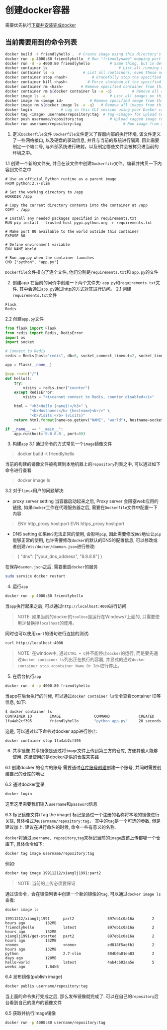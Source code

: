 # 创建docker容器
需要优先执行[下载并安装完成docker](docker安装.md)

## 当前需要用到的命令列表
```sh
docker build -t friendlyhello .  # Create image using this directory's Dockerfile
docker run -p 4000:80 friendlyhello  # Run "friendlyname" mapping port 4000 to 80
docker run -d -p 4000:80 friendlyhello         # Same thing, but in detached mode
docker container ls                                # List all running containers
docker container ls -a             # List all containers, even those not running
docker container stop <hash>           # Gracefully stop the specified container
docker container kill <hash>         # Force shutdown of the specified container
docker container rm <hash>        # Remove specified container from this machine
docker container rm $(docker container ls -a -q)         # Remove all containers
docker image ls -a                             # List all images on this machine
docker image rm <image id>            # Remove specified image from this machine
docker image rm $(docker image ls -a -q)   # Remove all images from this machine
docker login             # Log in this CLI session using your Docker credentials
docker tag <image> username/repository:tag  # Tag <image> for upload to registry
docker push username/repository:tag            # Upload tagged image to registry
docker run username/repository:tag                   # Run image from a registry
```

1. 定义`Dockerfile`文件
`Dockerfile`文件定义了容器内部的执行环境, 该文件定义了一些网络接口, 以及硬盘的驱动信息, 并且与当前的系统进行隔离. 因此需要制定一个端口号, 与外部系统进行映射。以及制定哪些文件会被拷贝进当前的环境之中。

1.1 创建一个新的文件夹, 并且在该文件中创建`Dockerfile`文件。编辑并拷贝一下内容到文件之中
```docker
# Use an official Python runtime as a parent image
FROM python:2.7-slim

# Set the working directory to /app
WORKDIR /app

# Copy the current directory contents into the container at /app
COPY . /app

# Install any needed packages specified in requirements.txt
RUN pip install --trusted-host pypi.python.org -r requirements.txt

# Make port 80 available to the world outside this container
EXPOSE 80

# Define environment variable
ENV NAME World

# Run app.py when the container launches
CMD ["python", "app.py"]
```
`Dockerfile`文件指向了连个文件, 他们分别是`requirements.txt`和 `app.py`的文件


2. 创建app
在当前的问价中创建一下两个文件夹: `app.py`和`requirements.txt`文件. 其中会通过`app.py`通过http的方式对其进行访问。
2.1 创建`requirements.txt`文件
```docker
Flask
Redis
```
2.2 创建`app.py`文件
```python
from flask import Flask
from redis import Redis, RedisError
import os
import socket

# Connect to Redis
redis = Redis(host="redis", db=0, socket_connect_timeout=2, socket_timeout=2)

app = Flask(__name__)

@app.route("/")
def hello():
    try:
        visits = redis.incr("counter")
    except RedisError:
        visits = "<i>cannot connect to Redis, counter disabled</i>"

    html = "<h3>Hello {name}!</h3>" \
           "<b>Hostname:</b> {hostname}<br/>" \
           "<b>Visits:</b> {visits}"
    return html.format(name=os.getenv("NAME", "world"), hostname=socket.gethostname(), visits=visits)

if __name__ == "__main__":
    app.run(host='0.0.0.0', port=80)
```

3. 构建`app`
3.1 通过命令的方式常见一个`image`镜像文件
> docker build -t friendlyhello

当前的构建的镜像文件被构建到本地机器上的`repository`列表之中, 可以通过如下命令进行查看
> docker image ls

3.2 对于`linux`用户的问题解决:
- proxy server setting
当容器启动起来之后, Proxy server 会阻塞web应用的链接, 如果`docker`工作在代理服务器之后, 需要在`Dockerfile`文件中配置一下内容
> ENV http_proxy host:port
> EVN https_proxy host:port

- DNS setting
如果`DNS`无法正常的使用, 会影响`pip`, 因此需要修改`DNS`地址让`pip`能够正常的使用, 也许需要修改`docker`的默认的DNS的配置信息, 可以修改或者创建`/etc/docker/daemon.json`进行修改:
> {
  "dns": ["your_dns_address", "8.8.8.8"]
}

在保存`daemon.json`之后, 需要重启`docker`的服务
```sh
sudo service docker restart
```

4. 运行`app`
```sh
docker run -p 4000:80 friendlyhello
```
当`app`执行起来之后, 可以通过`http://localhost:4000`进行访问.

> NOTE: 如果当前的docker的`toolbox`是运行在Windows7上面的, 只需要使用`IP`替换掉`localhost`的使用。

同时也可以使用`curl`的语句进行连接的测试:
```sh
curl http://localhost:4000
```
> NOTE: 在window中, 通过`CTRL + C`并不能停止`docker`的运行, 而是要先通过`docker container ls`列出正在执行的容器, 并显式的通过`docker container stop <container Name Or Id>`进行停止。

5. 在后台执行`app`
```sh
docker run -d -p 4000:80 friendlyhello
```

当app在后台执行的时候, 可以通过`docker container ls`命令查看container ID等信息, 如下:
```sh
$ docker container ls
CONTAINER ID        IMAGE               COMMAND             CREATED
1fa4ab2cf395        friendlyhello       "python app.py"     28 seconds ago
```

这是, 可以通过以下命令对docker app进行停止:
```sh
docker container stop 1fa4ab2cf395
```

6. 共享镜像
共享镜像是通过将`image`文件上传到第三方的仓库, 方便其他人能够使用. 这里使用的是docker提供的仓库来实践

6.1 创建docker 的仓库的账号
需要通过[仓库账号创建](https://hub.docker.com/r/19911212/xianglj1991/tags/)创建一个账号, 并同时需要创建自己的仓库的地址.

6.2 通过docker登录
```sh
docker login
```
这里这里需要我们输入`username`和`password`信息

6.3 标记镜像文件(Tag the image)
标记是通过一个注册的名称将本地的镜像进行关联, 具体格式为`username/repository:tag`， 其中的`tag`是一个可选的参数, 但是建议加上. 建议在进行命名的时候, 命令一些有意义的名称.

`docker`将通过`username`、`repository`,`tag`来标记当前的`image`应该上传都哪一个仓库下, 具体命令如下:
```sh
docker tag image username/repository:tag
```
例如:
```sh
docker tag image 19911212/xianglj1991:part2
```
> NOTE: 当前的上传必须要保证

通过该命令，会在镜像列表中创建一个新的镜像的`tag`, 可以通过`docker image ls`查看:
```sh
docker image ls
```
```
19911212/xianglj1991      part2               897eb1c0a16a        2 hours ago         132MB
friendlyhello             latest              897eb1c0a16a        2 hours ago         132MB
xianglj1991/get-started   part2               897eb1c0a16a        2 hours ago         132MB
<none>                    <none>              ed818f5aefb1        2 hours ago         132MB
python                    2.7-slim            804b0a01ea83        2 days ago          120MB
hello-world               latest              4ab4c602aa5e        5 weeks ago         1.84kB
```

6.4 发布镜像(publish image)
```sh
docker publis username/repository:tag
```

当上面的命令执行完成之后, 那么发布镜像就完成了. 可以在自己的`repository`后台看到自己的发布的镜像文件

6.5 获取并执行image镜像
```sh
docker run -p 4000:80 username/repository:tag
```
